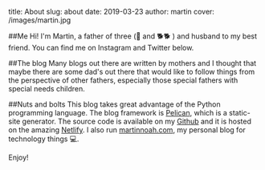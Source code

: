 title: About
slug: about
date: 2019-03-23
author: martin
cover: /images/martin.jpg


<div class="article-icon">
<i class="fas fa-angle-right" style="align-content: center"></i><i class="fas fa-angle-right" style="align-content: center"></i><i class="fas fa-angle-right" style="align-content: center"></i>
</div>

##Me
Hi!  I'm Martin, a father of three (👶 and 🐕🐕 ) and husband to my best friend.  You can find me on Instagram and Twitter below.
<div style="text-align: center;needle">
<a href="https://instagram.com/downrightdad" style="text-decoration: none !important;border-bottom:none;" target="_blank"><i class="fab fa-instagram fa-2x" style="text-decoration: none !important" ></i></a>
<a href="https://twitter.com/downrightdad" style="text-decoration: none !important;border-bottom:none;" target="_blank"><i class="fab fa-twitter fa-2x" style="text-decoration: none !important"></i></a></div>

##The blog
Many blogs out there are written by mothers and I thought that maybe there are some dad's out there that would like to follow things from the perspective of other fathers, especially those special fathers with special needs children.

##Nuts and bolts
This blog takes great advantage of the Python programming language.  The blog framework is [Pelican](https://github.com/getpelican/pelican), which is a static-site generator.  The source code is available on my [Github](https://github.com/mnoah66/downrightdad.git) and it is hosted on the amazing [Netlify](https://netlify.com).  I also run [martinnoah.com](https://martinnoah.com), my personal blog for technology things 💻.

Enjoy!
